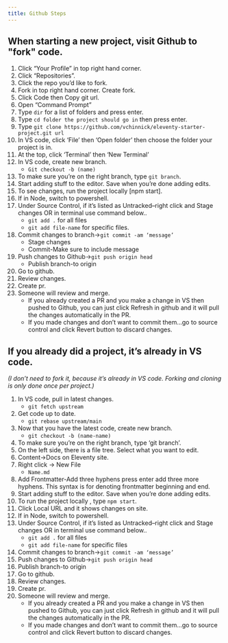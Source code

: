 ```yaml
---
title: Github Steps
---
```


## When starting a new project, visit Github to "fork" code.


1. Click “Your Profile” in top right hand corner.
2. Click “Repositories”.
3. Click the repo you’d like to fork.
4. Fork in top right hand corner. Create fork.
5. Click Code then Copy git url.
6. Open “Command Prompt”
7. Type `dir` for a list of folders and press enter.
8. Type `cd folder the project should go in` then press enter.
9. Type `git clone https://github.com/vchinnick/eleventy-starter-project.git url`
10. In VS code, click ‘File’ then ‘Open folder’ then choose the folder your project is in.
11. At the top, click ‘Terminal’ then ‘New Terminal’
12. In VS code, create new branch.
    - `Git checkout -b (name)`
13. To make sure you’re on the right branch, type `git branch`.
14. Start adding stuff to the editor. Save when you’re done adding edits.
15. To see changes, run the project locally [npm start].
16. If in Node, switch to powershell.
17. Under Source Control, if it’s listed as Untracked–right click and Stage changes OR in terminal use command below..
    - `git add .` for all files
    - `git add file-name` for specific files.
18. Commit changes to branch→`git commit -am ‘message’`
    - Stage changes
    - Commit-Make sure to include message
19. Push changes to Github→`git push origin head`
    - Publish branch-to origin
20. Go to github.
21. Review changes.
22. Create pr.
23. Someone will review and merge.
    - If you already created a PR and you make a change in VS then pushed to Github, you can just click Refresh in github and it will pull the changes automatically in the PR.
    - If you made changes and don’t want to commit them…go to source control and click Revert button to discard changes.


## If you already did a project, it’s already in VS code.

_(I don’t need to fork it, because it’s already in VS code. Forking and cloning is only done once per project.)_

1. In VS code, pull in latest changes.
   - `git fetch upstream`
2. Get code up to date.
   - `git rebase upstream/main`
3. Now that you have the latest code, create new branch.
   - `git checkout -b (name-name)`
4. To make sure you’re on the right branch, type ‘git branch’.
5. On the left side, there is a file tree. Select what you want to edit.
6. Content→Docs on Eleventy site.
7. Right click → New File
   - `Name.md`
8. Add Frontmatter-Add three hyphens press enter add three more hyphens. This syntax is for denoting frontmatter beginning and end.
9. Start adding stuff to the editor. Save when you’re done adding edits.
10. To run the project locally , type `npm start`.
11. Click Local URL and it shows changes on site.
12. If in Node, switch to powershell.
13. Under Source Control, if it’s listed as Untracked–right click and Stage changes OR in terminal use command below..
    - `git add .` for all files
    - `git add file-name` for specific files
14. Commit changes to branch→`git commit -am ‘message’`
15. Push changes to Github→`git push origin head`
16. Publish branch-to origin
17. Go to github.
18. Review changes.
19. Create pr.
20. Someone will review and merge.
    - If you already created a PR and you make a change in VS then pushed to Github, you can just click Refresh in github and it will pull the changes automatically in the PR.
    - If you made changes and don’t want to commit them…go to source control and click Revert button to discard changes.
